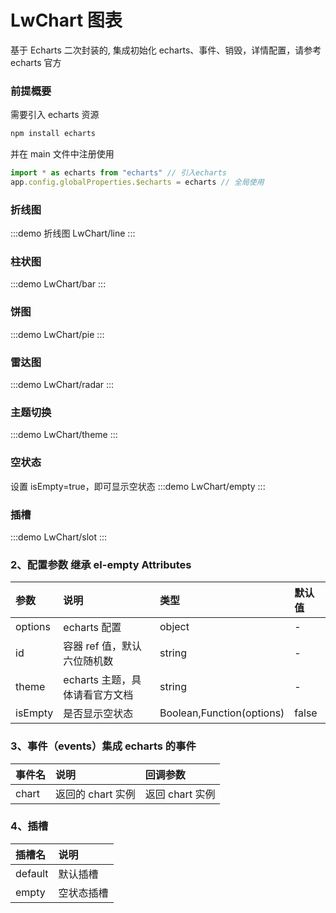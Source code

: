 # LwChart 图表

基于 Echarts 二次封装的, 集成初始化 echarts、事件、销毁，详情配置，请参考 echarts 官方

### 前提概要

需要引入 echarts 资源

```js
npm install echarts
```

并在 main 文件中注册使用

```js
import * as echarts from "echarts" // 引入echarts
app.config.globalProperties.$echarts = echarts // 全局使用
```

### 折线图

:::demo 折线图
LwChart/line
:::

### 柱状图

:::demo
LwChart/bar
:::

### 饼图

:::demo
LwChart/pie
:::

### 雷达图

:::demo
LwChart/radar
:::

### 主题切换

:::demo
LwChart/theme
:::

### 空状态

设置 isEmpty=true，即可显示空状态
:::demo
LwChart/empty
:::

### 插槽

:::demo
LwChart/slot
:::

### 2、配置参数 继承 el-empty Attributes

| 参数    | 说明                           | 类型                      | 默认值 |
| :------ | :----------------------------- | :------------------------ | :----- |
| options | echarts 配置                   | object                    | -      |
| id      | 容器 ref 值，默认六位随机数    | string                    | -      |
| theme   | echarts 主题，具体请看官方文档 | string                    | -      |
| isEmpty | 是否显示空状态                 | Boolean,Function(options) | false  |

### 3、事件（events）集成 echarts 的事件

| 事件名 | 说明              | 回调参数        |
| :----- | :---------------- | :-------------- |
| chart  | 返回的 chart 实例 | 返回 chart 实例 |

### 4、插槽

| 插槽名  | 说明       |
| :------ | :--------- |
| default | 默认插槽   |
| empty   | 空状态插槽 |
